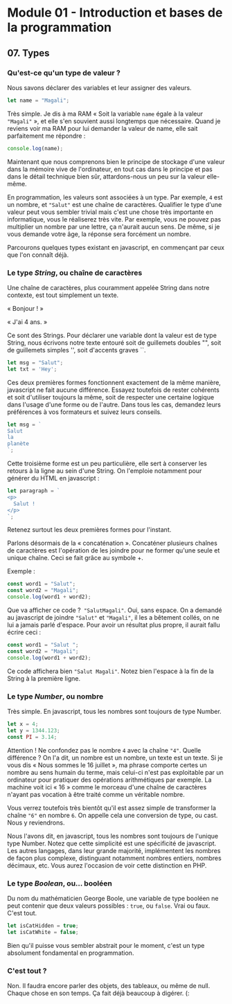 # Module 01 - Introduction et bases de la programmation

## 07. Types

### Qu'est-ce qu'un type de valeur ?

Nous savons déclarer des variables et leur assigner des valeurs.

````js
let name = "Magali";
````

Très simple. Je dis à ma RAM « Soit la variable `name` égale à la valeur `"Magali"` », et elle s'en souvient aussi longtemps que nécessaire. Quand je reviens voir ma RAM pour lui demander la valeur de name, elle sait parfaitement me répondre :

````js
console.log(name);
````

Maintenant que nous comprenons bien le principe de stockage d'une valeur dans la mémoire vive de l'ordinateur, en tout cas dans le principe et pas dans le détail technique bien sûr, attardons-nous un peu sur la valeur elle-même.

En programmation, les valeurs sont associées à un type. Par exemple, `4` est un nombre, et `"Salut"` est une chaîne de caractères. Qualifier le type d'une valeur peut vous sembler trivial mais c'est une chose très importante en informatique, vous le réaliserez très vite. Par exemple, vous ne pouvez pas multiplier un nombre par une lettre, ça n'aurait aucun sens. De même, si je vous demande votre âge, la réponse sera forcément un nombre.

Parcourons quelques types existant en javascript, en commençant par ceux que l'on connaît déjà.

### Le type *String*, ou chaîne de caractères

Une chaîne de caractères, plus couramment appelée String dans notre contexte, est tout simplement un texte.

« Bonjour ! »

« J'ai 4 ans. »

Ce sont des Strings. Pour déclarer une variable dont la valeur est de type String, nous écrivons notre texte entouré soit de guillemets doubles "", soit de guillemets simples '', soit d'accents graves ``.

````js
let msg = "Salut";
let txt = 'Hey';
````

Ces deux premières formes fonctionnent exactement de la même manière, javascript ne fait aucune différence. Essayez toutefois de rester cohérents et soit d'utiliser toujours la même, soit de respecter une certaine logique dans l'usage d'une forme ou de l'autre. Dans tous les cas, demandez leurs préférences à vos formateurs et suivez leurs conseils.

````js
let msg = `
Salut
la
planète
`;

````

Cette troisième forme est un peu particulière, elle sert à conserver les retours à la ligne au sein d'une String. On l'emploie notamment pour générer du HTML en javascript :
````js
let paragraph = `
<p>
  Salut !
</p>
`;
````

Retenez surtout les deux premières formes pour l'instant.

Parlons désormais de la « concaténation ». Concaténer plusieurs chaînes de caractères est l'opération de les joindre pour ne former qu'une seule et unique chaîne. Ceci se fait grâce au symbole +.

Exemple :

````js
const word1 = "Salut";
const word2 = "Magali";
console.log(word1 + word2);
````

Que va afficher ce code ?` "SalutMagali"`. Oui, sans espace. On a demandé au javascript de joindre `"Salut"` et `"Magali"`, il les a bêtement collés, on ne lui a jamais parlé d'espace. Pour avoir un résultat plus propre, il aurait fallu écrire ceci :

````js
const word1 = "Salut ";
const word2 = "Magali";
console.log(word1 + word2);
````

Ce code affichera bien `"Salut Magali"`. Notez bien l'espace à la fin de la String à la première ligne.

### Le type *Number*, ou nombre

Très simple. En javascript, tous les nombres sont toujours de type Number.

````js
let x = 4;
let y = 1344.123;
const PI = 3.14;
````

Attention ! Ne confondez pas le nombre `4` avec la chaîne `"4"`. Quelle différence ? On l'a dit, un nombre est un nombre, un texte est un texte. Si je vous dis « Nous sommes le 16 juillet », ma phrase comporte certes un nombre au sens humain du terme, mais celui-ci n'est pas exploitable par un ordinateur pour pratiquer des opérations arithmétiques par exemple. La machine voit ici « 16 » comme le morceau d'une chaîne de caractères n'ayant pas vocation à être traité comme un véritable nombre.

Vous verrez toutefois très bientôt qu'il est assez simple de transformer la chaîne `"6"` en nombre `6`. On appelle cela une conversion de type, ou cast. Nous y reviendrons.

Nous l'avons dit, en javascript, tous les nombres sont toujours de l'unique type Number. Notez que cette simplicité est une spécificité de javascript. Les autres langages, dans leur grande majorité, implémentent les nombres de façon plus complexe, distinguant notamment nombres entiers, nombres décimaux, etc. Vous aurez l'occasion de voir cette distinction en PHP.

### Le type *Boolean*, ou... booléen

Du nom du mathématicien George Boole, une variable de type booléen ne peut contenir que deux valeurs possibles : `true`, ou `false`. Vrai ou faux. C'est tout.

````js
let isCatHidden = true;
let isCatWhite = false;
````

Bien qu'il puisse vous sembler abstrait pour le moment, c'est un type absolument fondamental en programmation.

### C'est tout ?

Non. Il faudra encore parler des objets, des tableaux, ou même de null. Chaque chose en son temps. Ça fait déjà beaucoup à digérer. (:
